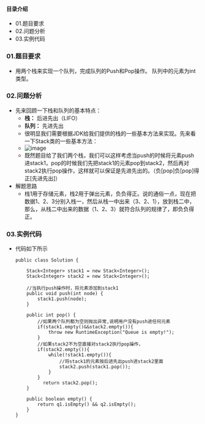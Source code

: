 #### 目录介绍
- 01.题目要求
- 02.问题分析
- 03.实例代码









### 01.题目要求
- 用两个栈来实现一个队列，完成队列的Push和Pop操作。 队列中的元素为int类型。



### 02.问题分析
- 先来回顾一下栈和队列的基本特点：
    - **栈：** 后进先出（LIFO）
    - **队列：**  先进先出
    - 很明显我们需要根据JDK给我们提供的栈的一些基本方法来实现。先来看一下Stack类的一些基本方法：
    - ![image](http://my-blog-to-use.oss-cn-beijing.aliyuncs.com/18-4-4/5985000.jpg)
    - 既然题目给了我们两个栈，我们可以这样考虑当push的时候将元素push进stack1，pop的时候我们先把stack1的元素pop到stack2，然后再对stack2执行pop操作，这样就可以保证是先进先出的。（负[pop]负[pop]得正[先进先出]）
- 解题思路
    - 栈1用于存储元素，栈2用于弹出元素，负负得正。说的通俗一点，现在把数据1、2、3分别入栈一，然后从栈一中出来（3、2、1），放到栈二中，那么，从栈二中出来的数据（1、2、3）就符合队列的规律了，即负负得正。



### 03.实例代码
- 代码如下所示
    ```
    public class Solution {
    
        Stack<Integer> stack1 = new Stack<Integer>();
        Stack<Integer> stack2 = new Stack<Integer>();
         
        //当执行push操作时，将元素添加到stack1
        public void push(int node) {
            stack1.push(node);
        }
         
        public int pop() {
            //如果两个队列都为空则抛出异常,说明用户没有push进任何元素
            if(stack1.empty()&&stack2.empty()){
                throw new RuntimeException("Queue is empty!");
            }
            //如果stack2不为空直接对stack2执行pop操作，
            if(stack2.empty()){
                while(!stack1.empty()){
                    //将stack1的元素按后进先出push进stack2里面
                    stack2.push(stack1.pop());
                }
            }
              return stack2.pop();
        }
        
        public boolean empty() {
            return q1.isEmpty() && q2.isEmpty();
        }
    }
    ```






















